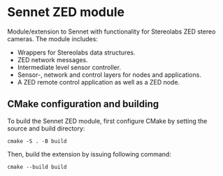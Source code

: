 # Sennet ZED module

Module/extension to Sennet with functionality for Stereolabs ZED stereo cameras.
The module includes:
- Wrappers for Stereolabs data structures.
- ZED network messages.
- Intermediate level sensor controller.
- Sensor-, network and control layers for nodes and applications.
- A ZED remote control application as well as a ZED node.

## CMake configuration and building
To build the Sennet ZED module, first configure CMake by setting the source and build directory: 
``` 
cmake -S . -B build 
```
Then, build the extension by issuing following command:
```
cmake --build build
```
